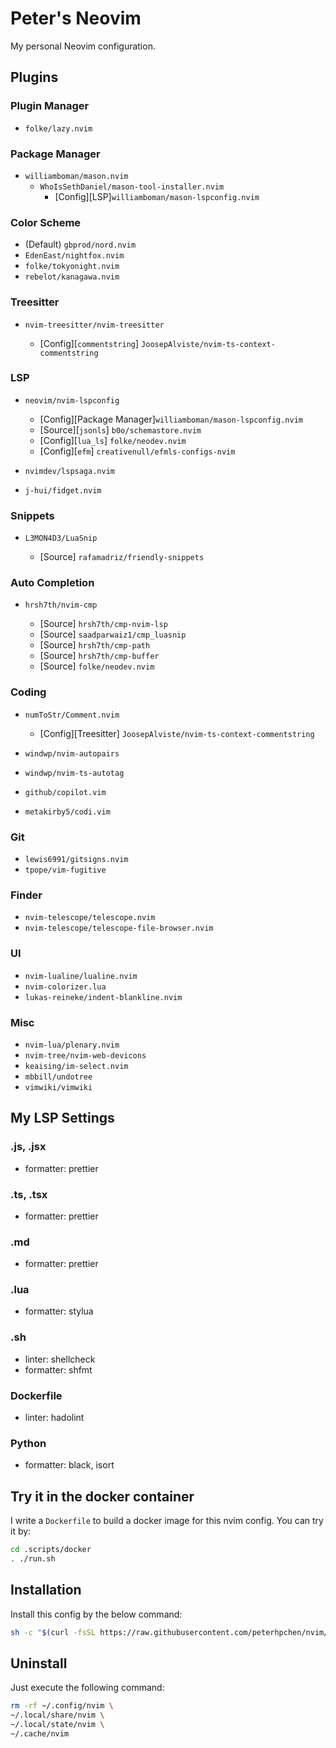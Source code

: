 # Peter's Neovim

My personal Neovim configuration.

## Plugins

### Plugin Manager

- `folke/lazy.nvim`

### Package Manager

- `williamboman/mason.nvim`
  - `WhoIsSethDaniel/mason-tool-installer.nvim`
    - [Config][LSP]`williamboman/mason-lspconfig.nvim`

### Color Scheme

- (Default) `gbprod/nord.nvim`
- `EdenEast/nightfox.nvim`
- `folke/tokyonight.nvim`
- `rebelot/kanagawa.nvim`

### Treesitter

- `nvim-treesitter/nvim-treesitter`

  - [Config][`commentstring`] `JoosepAlviste/nvim-ts-context-commentstring`

### LSP

- `neovim/nvim-lspconfig`

  - [Config][Package Manager]`williamboman/mason-lspconfig.nvim`
  - [Source][`jsonls`] `b0o/schemastore.nvim`
  - [Config][`lua_ls`] `folke/neodev.nvim`
  - [Config][`efm`] `creativenull/efmls-configs-nvim`

- `nvimdev/lspsaga.nvim`
- `j-hui/fidget.nvim`

### Snippets

- `L3MON4D3/LuaSnip`

  - [Source] `rafamadriz/friendly-snippets`

### Auto Completion

- `hrsh7th/nvim-cmp`

  - [Source] `hrsh7th/cmp-nvim-lsp`
  - [Source] `saadparwaiz1/cmp_luasnip`
  - [Source] `hrsh7th/cmp-path`
  - [Source] `hrsh7th/cmp-buffer`
  - [Source] `folke/neodev.nvim`

### Coding

- `numToStr/Comment.nvim`

  - [Config][Treesitter] `JoosepAlviste/nvim-ts-context-commentstring`

- `windwp/nvim-autopairs`
- `windwp/nvim-ts-autotag`
- `github/copilot.vim`
- `metakirby5/codi.vim`

### Git

- `lewis6991/gitsigns.nvim`
- `tpope/vim-fugitive`

### Finder

- `nvim-telescope/telescope.nvim`
- `nvim-telescope/telescope-file-browser.nvim`

### UI

- `nvim-lualine/lualine.nvim`
- `nvim-colorizer.lua`
- `lukas-reineke/indent-blankline.nvim`

### Misc

- `nvim-lua/plenary.nvim`
- `nvim-tree/nvim-web-devicons`
- `keaising/im-select.nvim`
- `mbbill/undotree`
- `vimwiki/vimwiki`

## My LSP Settings

### .js, .jsx

- formatter: prettier

### .ts, .tsx

- formatter: prettier

### .md

- formatter: prettier

### .lua

- formatter: stylua

### .sh

- linter: shellcheck
- formatter: shfmt

### Dockerfile

- linter: hadolint

### Python

- formatter: black, isort

## Try it in the docker container

I write a `Dockerfile` to build a docker image for this nvim config. You can try it by:

```sh
cd .scripts/docker
. ./run.sh
```

## Installation

Install this config by the below command:

```sh
sh -c "$(curl -fsSL https://raw.githubusercontent.com/peterhpchen/nvim/main/.scripts/install.sh)"
```

## Uninstall

Just execute the following command:

```sh
rm -rf ~/.config/nvim \
~/.local/share/nvim \
~/.local/state/nvim \
~/.cache/nvim
```
